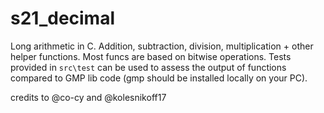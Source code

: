 # s21_decimal 

Long arithmetic in C. Addition, subtraction, division, multiplication + other helper functions. Most funcs are based on bitwise operations.
Tests provided in `src\test` can be used to assess the output of functions compared to GMP lib code (gmp should be installed locally on your PC).

credits to @co-cy and @kolesnikoff17
